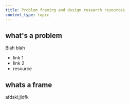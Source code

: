 ```yaml
---
title: Problem framing and design research resources
content_type: topic
---
```


## what's a problem

Blah blah 

- link 1
- link 2
- resource 

## whats a frame 

afdskl;jldfk
  